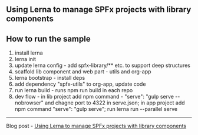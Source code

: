 ## Using Lerna to manage SPFx projects with library components

## How to run the sample

1. install lerna
2. lerna init
3. update lerna config - add spfx-library/** etc. to support deep structures
4. scaffold lib component and web part - utils and org-app
5. lerna bootstrap - install deps
6. add dependency "spfx-utils" to org-app, update code
7. run lerna build - runs npm run build in each repo
8. dev flow - in lib project add npm command - "serve": "gulp serve --nobrowser" and chagne port to 4322 in serve.json; in app project add npm command "serve": "gulp serve"; run lerna run --parallel serve 

---  
Blog post - [Using Lerna to manage SPFx projects with library components](https://spblog.net/post/2019/06/24/using-lerna-to-manage-spfx-projects-with-library-components)
